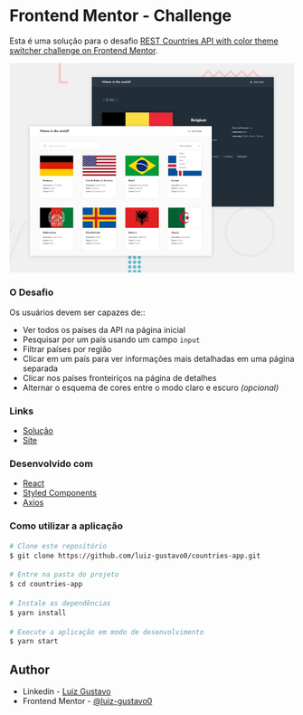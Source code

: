 # Frontend Mentor - Challenge

Esta é uma solução para o desafio [REST Countries API with color theme switcher challenge on Frontend Mentor](https://www.frontendmentor.io/challenges/rest-countries-api-with-color-theme-switcher-5cacc469fec04111f7b848ca).

![Screenshot](./src/img/desktop-preview.jpg)

### O Desafio

Os usuários devem ser capazes de::

- Ver todos os países da API na página inicial
- Pesquisar por um país usando um campo `input`
- Filtrar países por região
- Clicar em um país para ver informações mais detalhadas em uma página separada
- Clicar nos países fronteiriços na página de detalhes
- Alternar o esquema de cores entre o modo claro e escuro _(opcional)_

### Links

- [Solução](https://your-solution-url.com)
- [Site](https://app-countriess.netlify.app/)

### Desenvolvido com

- [React](https://reactjs.org/)
- [Styled Components](https://styled-components.com/)
- [Axios](https://axios-http.com/)

### Como utilizar a aplicação

```bash
# Clone este repositório
$ git clone https://github.com/luiz-gustavo0/countries-app.git

# Entre na pasta do projeto
$ cd countries-app

# Instale as dependências
$ yarn install

# Execute a aplicação em modo de desenvolvimento
$ yarn start
```

## Author

- Linkedin - [Luiz Gustavo](https://linkedin.com/in/luiz-gustavo0)
- Frontend Mentor - [@luiz-gustavo0](https://www.frontendmentor.io/profile/luiz-gustavo0)
